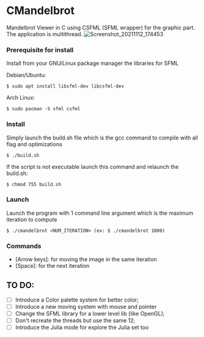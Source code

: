 # CMandelbrot
Mandelbrot Viewer in C using CSFML (SFML wrapper) for the graphic part. The application is multithread.
![Screenshot_20211112_174453](https://user-images.githubusercontent.com/61746163/141503783-9e7fceb5-dfc1-4df9-ba11-2c590dcb50f4.png)

### Prerequisite for install
Install from your GNU/Linux package manager the libraries for SFML

Debian/Ubuntu:
```
$ sudo apt install libsfml-dev libcsfml-dev
```
Arch Linux:
```
$ sudo pacman -S sfml csfml
```

### Install
Simply launch the build.sh file which is the gcc command to compile with all flag and optimizations
```
$ ./build.sh
```
If the script is not executable launch this command and relaunch the build.sh:
```
$ chmod 755 build.sh
```

### Launch
Launch the program with 1 command line argument which is the maximum iteration to compute
```
$ ./cmandelbrot <NUM_ITERATION> (ex: $ ./cmandelbrot 1000)
```

### Commands
- [Arrow keys]: for moving the image in the same iteration
- [Space]: for the next iteration

## TO DO:
- [ ] Introduce a Color palette system for better color;
- [ ] Introduce a new moving system with mouse and pointer
- [ ] Change the SFML library for a lower level lib (like OpenGL);
- [ ] Don't recreate the threads but use the same 12;
- [ ] Introduce the Julia mode for explore the Julia set too
